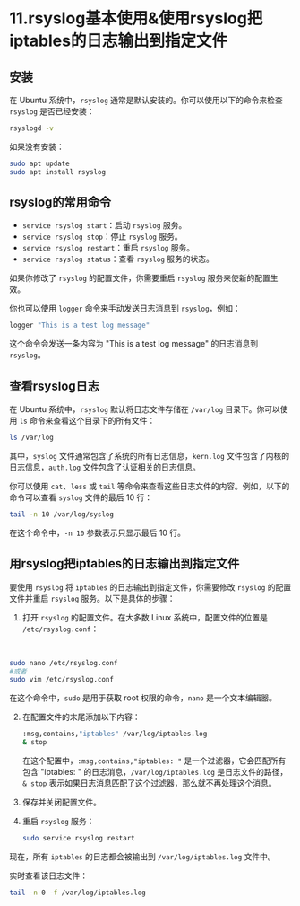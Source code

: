# 11.rsyslog基本使用&使用rsyslog把iptables的日志输出到指定文件

## 安装

在 Ubuntu 系统中，`rsyslog` 通常是默认安装的。你可以使用以下的命令来检查 `rsyslog` 是否已经安装：

```sh
rsyslogd -v
```

如果没有安装：

```sh
sudo apt update
sudo apt install rsyslog
```

## rsyslog的常用命令

- `service rsyslog start`：启动 `rsyslog` 服务。
- `service rsyslog stop`：停止 `rsyslog` 服务。
- `service rsyslog restart`：重启 `rsyslog` 服务。
- `service rsyslog status`：查看 `rsyslog` 服务的状态。

如果你修改了 `rsyslog` 的配置文件，你需要重启 `rsyslog` 服务来使新的配置生效。

你也可以使用 `logger` 命令来手动发送日志消息到 `rsyslog`，例如：

```sh
logger "This is a test log message"
```

这个命令会发送一条内容为 "This is a test log message" 的日志消息到 `rsyslog`。

## 查看rsyslog日志

在 Ubuntu 系统中，`rsyslog` 默认将日志文件存储在 `/var/log` 目录下。你可以使用 `ls` 命令来查看这个目录下的所有文件：

```bash
ls /var/log
```

其中，`syslog` 文件通常包含了系统的所有日志信息，`kern.log` 文件包含了内核的日志信息，`auth.log` 文件包含了认证相关的日志信息。

你可以使用 `cat`、`less` 或 `tail` 等命令来查看这些日志文件的内容。例如，以下的命令可以查看 `syslog` 文件的最后 10 行：

```bash
tail -n 10 /var/log/syslog
```

在这个命令中，`-n 10` 参数表示只显示最后 10 行。

## 用rsyslog把iptables的日志输出到指定文件

要使用 `rsyslog` 将 `iptables` 的日志输出到指定文件，你需要修改 `rsyslog` 的配置文件并重启 `rsyslog` 服务。以下是具体的步骤：

1. 打开 `rsyslog` 的配置文件。在大多数 Linux 系统中，配置文件的位置是 `/etc/rsyslog.conf`：

​		

```sh
sudo nano /etc/rsyslog.conf
#或者
sudo vim /etc/rsyslog.conf
```

在这个命令中，`sudo` 是用于获取 root 权限的命令，`nano` 是一个文本编辑器。

2. 在配置文件的末尾添加以下内容：

   ```sh
   :msg,contains,"iptables" /var/log/iptables.log
   & stop
   ```

   在这个配置中，`:msg,contains,"iptables: "` 是一个过滤器，它会匹配所有包含 "iptables: " 的日志消息，`/var/log/iptables.log` 是日志文件的路径，`& stop` 表示如果日志消息匹配了这个过滤器，那么就不再处理这个消息。

3. 保存并关闭配置文件。

4. 重启 `rsyslog` 服务：

   ```sh
   sudo service rsyslog restart
   ```

   

现在，所有 `iptables` 的日志都会被输出到 `/var/log/iptables.log` 文件中。

实时查看该日志文件：

```sh
tail -n 0 -f /var/log/iptables.log
```

